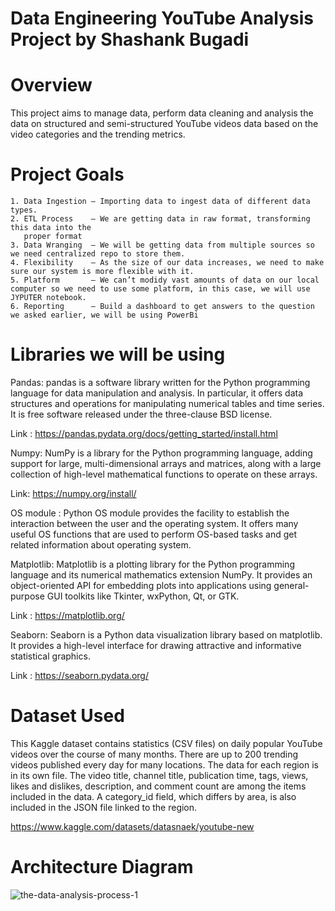 # Data Engineering YouTube Analysis Project by Shashank Bugadi

# Overview 

This project aims to manage data, perform data cleaning and analysis the data on  structured and semi-structured YouTube videos data based on the video categories and the trending metrics.


# Project Goals

    1. Data Ingestion — Importing data to ingest data of different data types.
    2. ETL Process    — We are getting data in raw format, transforming this data into the 
       proper format
    3. Data Wranging  — We will be getting data from multiple sources so we need centralized repo to store them.
    4. Flexibility    — As the size of our data increases, we need to make sure our system is more flexible with it.
    5. Platform       — We can’t modidy vast amounts of data on our local computer so we need to use some platform, in this case, we will use JYPUTER notebook.
    6. Reporting      — Build a dashboard to get answers to the question we asked earlier, we will be using PowerBi
# Libraries we will be using
Pandas:   pandas is a software library written for the Python programming language for data manipulation and analysis. In particular, it offers data structures and operations for manipulating numerical tables and time series. It is free software released under the three-clause BSD license.

Link : https://pandas.pydata.org/docs/getting_started/install.html

Numpy: NumPy is a library for the Python programming language, adding support for large, multi-dimensional arrays and matrices, along with a large collection of high-level mathematical functions to operate on these arrays.

Link: https://numpy.org/install/

OS module : Python OS module provides the facility to establish the interaction between the user and the operating system. It offers many useful OS functions that are used to perform OS-based tasks and get related information about operating system.

Matplotlib: Matplotlib is a plotting library for the Python programming language and its numerical mathematics extension NumPy. It provides an object-oriented API for embedding plots into applications using general-purpose GUI toolkits like Tkinter, wxPython, Qt, or GTK.

Link : https://matplotlib.org/

Seaborn: Seaborn is a Python data visualization library based on matplotlib. It provides a high-level interface for drawing attractive and informative statistical graphics.

Link : https://seaborn.pydata.org/ 

# Dataset Used

This Kaggle dataset contains statistics (CSV files) on daily popular YouTube videos over the course of many months. There are up to 200 trending videos published every day for many locations. The data for each region is in its own file. The video title, channel title, publication time, tags, views, likes and dislikes, description, and comment count are among the items included in the data. A category_id field, which differs by area, is also included in the JSON file linked to the region.

https://www.kaggle.com/datasets/datasnaek/youtube-new


# Architecture Diagram 

![the-data-analysis-process-1](https://user-images.githubusercontent.com/98276554/225692975-28d7faa8-449a-43b4-bc2c-42b0e2d600a7.jpg)
